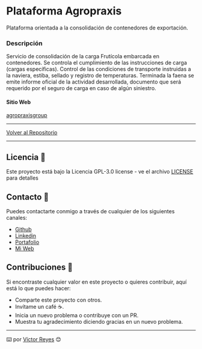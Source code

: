 # Plataforma Agropraxis
Plataforma orientada a la consolidación de contenedores de exportación.

### Descripción
Servicio de consolidación de la carga Frutícola embarcada en contenedores. Se controla el cumplimiento de las instrucciones de carga (cargas específicas). Control de las condiciones de transporte instruidas a la naviera, estiba, sellado y registro de temperaturas. Terminada la faena se emite informe oficial de la actividad desarrollada, documento que será requerido por el seguro de carga en caso de algún siniestro.

#### Sitio Web
[agropraxisgroup](https://agropraxisgroup.cl/)

---

[Volver al Repositorio](https://github.com/tenshi98/Trabajo_Imagenes/)

---

## Licencia 📄
Este proyecto está bajo la Licencia GPL-3.0 license - ve el archivo [LICENSE](LICENSE) para detalles

## Contacto 📖
Puedes contactarte conmigo a través de cualquier de los siguientes canales:
- [Github](https://github.com/tenshi98)
- [Linkedin](https://www.linkedin.com/in/victor-reyes-galvez/)
- [Portafolio](https://tenshi98.github.io/portafolio/)
- [Mi Web](https://web.digitalcreations.cl/)

## Contribuciones 🎁
Si encontraste cualquier valor en este proyecto o quieres contribuir, aquí está lo que puedes hacer:

- Comparte este proyecto con otros.
- Invítame un café ☕.
- Inicia un nuevo problema o contribuye con un PR.
- Muestra tu agradecimiento diciendo gracias en un nuevo problema.

---

⌨️ por [Víctor Reyes](https://github.com/tenshi98) 😊